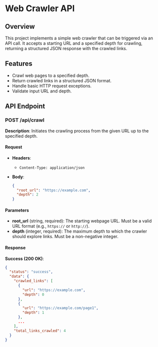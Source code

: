 # Web Crawler API

## Overview
This project implements a simple web crawler that can be triggered via an API call. It accepts a starting URL and a specified depth for crawling, returning a structured JSON response with the crawled links.

## Features
- Crawl web pages to a specified depth.
- Return crawled links in a structured JSON format.
- Handle basic HTTP request exceptions.
- Validate input URL and depth.

## API Endpoint

### POST /api/crawl

**Description**: Initiates the crawling process from the given URL up to the specified depth.

#### Request

- **Headers**:
  - `Content-Type: application/json`

- **Body**:
    ```json
    {
      "root_url": "https://example.com",
      "depth": 2
    }
    ```

#### Parameters
- **root_url** (string, required): The starting webpage URL. Must be a valid URL format (e.g., `https://` or `http://`).
- **depth** (integer, required): The maximum depth to which the crawler should explore links. Must be a non-negative integer.

#### Response

**Success (200 OK)**:
```json
{
  "status": "success",
  "data": {
    "crawled_links": [
      {
        "url": "https://example.com",
        "depth": 0
      },
      {
        "url": "https://example.com/page1",
        "depth": 1
      },
      ...
    ],
    "total_links_crawled": 4
  }
}

